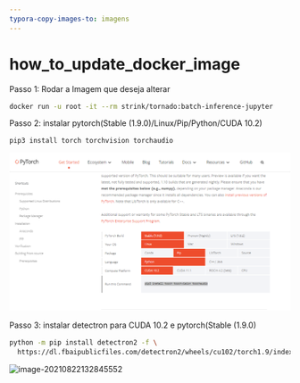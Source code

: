 ```yaml
---
typora-copy-images-to: imagens
---
```


# how_to_update_docker_image



Passo 1: Rodar a Imagem que deseja alterar

```bash
docker run -u root -it --rm strink/tornado:batch-inference-jupyter
```

Passo 2: instalar pytorch(Stable (1.9.0)/Linux/Pip/Python/CUDA 10.2)

```bash
pip3 install torch torchvision torchaudio
```

![image-20210822132441305](https://github.com/niltonmalves/how_to_update_docker_image/blob/main/imagens/image-20210822132441305.png?raw=true)

Passo 3: instalar detectron para CUDA 10.2 e pytorch(Stable (1.9.0)

```bash
python -m pip install detectron2 -f \
  https://dl.fbaipublicfiles.com/detectron2/wheels/cu102/torch1.9/index.html
```

![image-20210822132845552](C:\Users\alves\Documents\GitHub\how_to_update_docker_image\imagens\image-20210822132845552.png)
